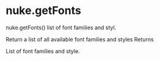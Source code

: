 # nuke.getFonts
nuke.getFonts()  list of font families and styl.

Return a list of all available font families and styles
Returns

List of font families and style.